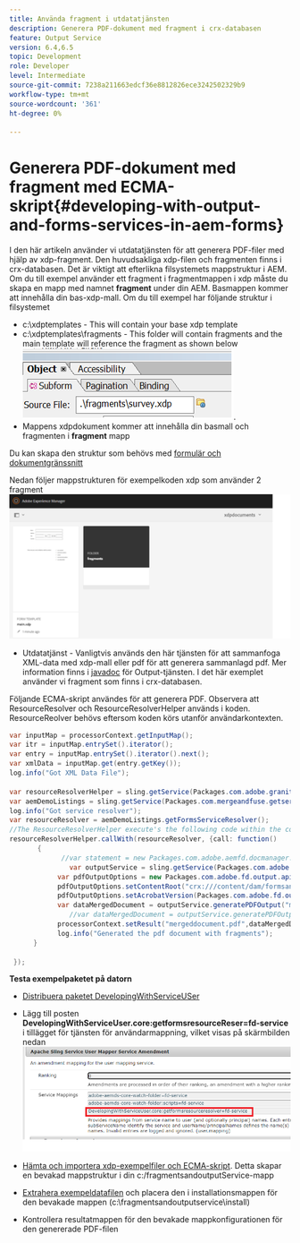 ```yaml
---
title: Använda fragment i utdatatjänsten
description: Generera PDF-dokument med fragment i crx-databasen
feature: Output Service
version: 6.4,6.5
topic: Development
role: Developer
level: Intermediate
source-git-commit: 7238a211663edcf36e8812826ece3242502329b9
workflow-type: tm+mt
source-wordcount: '361'
ht-degree: 0%

---
```


# Generera PDF-dokument med fragment med ECMA-skript{#developing-with-output-and-forms-services-in-aem-forms}


I den här artikeln använder vi utdatatjänsten för att generera PDF-filer med hjälp av xdp-fragment. Den huvudsakliga xdp-filen och fragmenten finns i crx-databasen. Det är viktigt att efterlikna filsystemets mappstruktur i AEM. Om du till exempel använder ett fragment i fragmentmappen i xdp måste du skapa en mapp med namnet **fragment** under din AEM. Basmappen kommer att innehålla din bas-xdp-mall. Om du till exempel har följande struktur i filsystemet
* c:\xdptemplates - This will contain your base xdp template
* c:\xdptemplates\fragments - This folder will contain fragments and the main template will reference the fragment as shown below
   ![fragment-xdp](assets/survey-fragment.png).
* Mappens xdpdokument kommer att innehålla din basmall och fragmenten i **fragment** mapp

Du kan skapa den struktur som behövs med [formulär och dokumentgränssnitt](http://localhost:4502/aem/forms.html/content/dam/formsanddocuments)

Nedan följer mappstrukturen för exempelkoden xdp som använder 2 fragment
![formulär&amp;dokument](assets/fragment-folder-structure-ui.png)


* Utdatatjänst - Vanligtvis används den här tjänsten för att sammanfoga XML-data med xdp-mall eller pdf för att generera sammanlagd pdf. Mer information finns i [javadoc](https://helpx.adobe.com/experience-manager/6-5/forms/javadocs/index.html?com/adobe/fd/output/api/OutputService.html) för Output-tjänsten. I det här exemplet använder vi fragment som finns i crx-databasen.


Följande ECMA-skript användes för att generera PDF. Observera att ResourceResolver och ResourceResolverHelper används i koden. ResourceReolver behövs eftersom koden körs utanför användarkontexten.

```java
var inputMap = processorContext.getInputMap();
var itr = inputMap.entrySet().iterator();
var entry = inputMap.entrySet().iterator().next();
var xmlData = inputMap.get(entry.getKey());
log.info("Got XML Data File");

var resourceResolverHelper = sling.getService(Packages.com.adobe.granite.resourceresolverhelper.ResourceResolverHelper);
var aemDemoListings = sling.getService(Packages.com.mergeandfuse.getserviceuserresolver.GetResolver);
log.info("Got service resolver");
var resourceResolver = aemDemoListings.getFormsServiceResolver();
//The ResourceResolverHelper execute's the following code within the context of the resourceResolver 
resourceResolverHelper.callWith(resourceResolver, {call: function()
       {
             //var statement = new Packages.com.adobe.aemfd.docmanager.Document("/content/dam/formsanddocuments/xdpdocuments/main.xdp",resourceResolver);
               var outputService = sling.getService(Packages.com.adobe.fd.output.api.OutputService);
            var pdfOutputOptions = new Packages.com.adobe.fd.output.api.PDFOutputOptions();
            pdfOutputOptions.setContentRoot("crx:///content/dam/formsanddocuments/xdpdocuments");
            pdfOutputOptions.setAcrobatVersion(Packages.com.adobe.fd.output.api.AcrobatVersion.Acrobat_11);
            var dataMergedDocument = outputService.generatePDFOutput("main.xdp",xmlData,pdfOutputOptions);
               //var dataMergedDocument = outputService.generatePDFOutput(statement,xmlData,pdfOutputOptions);
            processorContext.setResult("mergeddocument.pdf",dataMergedDocument);
            log.info("Generated the pdf document with fragments");
      }

 });
```

**Testa exempelpaketet på datorn**
* [Distribuera paketet DevelopingWithServiceUSer](assets/DevelopingWithServiceUser.jar)
* Lägg till posten **DevelopingWithServiceUser.core:getformsresourceReser=fd-service** i tillägget för tjänsten för användarmappning, vilket visas på skärmbilden nedan
   ![tillägg för användarmappning](assets/user-mapper-service-amendment.png)
* [Hämta och importera xdp-exempelfiler och ECMA-skript](assets/watched-folder-fragments-ecma.zip).
Detta skapar en bevakad mappstruktur i din c:/fragmentsandoutputService-mapp

* [Extrahera exempeldatafilen](assets/usingFragmentsSampleData.zip) och placera den i installationsmappen för den bevakade mappen (c:\fragmentsandoutputservice\install)

* Kontrollera resultatmappen för den bevakade mappkonfigurationen för den genererade PDF-filen
